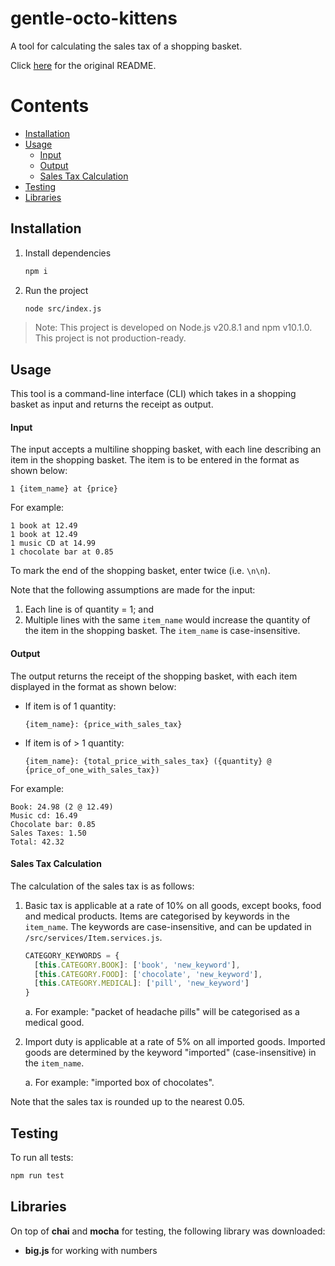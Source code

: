 # gentle-octo-kittens

A tool for calculating the sales tax of a shopping basket.

Click [here](./task.md) for the original README.

# Contents

* [Installation](#installation)
* [Usage](#usage)
  * [Input](#input)
  * [Output](#output)
  * [Sales Tax Calculation](#sales-tax-calculation)
* [Testing](#testing)
* [Libraries](#libraries)

## Installation

1. Install dependencies
    ```bash
    npm i
    ```

2. Run the project
    ```bash
    node src/index.js
    ```

> Note: This project is developed on Node.js v20.8.1 and npm v10.1.0. This project is not production-ready.

## Usage

This tool is a command-line interface (CLI) which takes in a shopping basket as input and returns the receipt as output.

#### Input

The input accepts a multiline shopping basket, with each line describing an item in the shopping basket. The item is to be entered in the format as shown below:
```
1 {item_name} at {price}
```

For example:
```
1 book at 12.49
1 book at 12.49
1 music CD at 14.99
1 chocolate bar at 0.85
```

To mark the end of the shopping basket, enter twice (i.e. `\n\n`).

Note that the following assumptions are made for the input:

1. Each line is of quantity = 1; and
2. Multiple lines with the same `item_name` would increase the quantity of the item in the shopping basket. The `item_name` is case-insensitive.

#### Output

The output returns the receipt of the shopping basket, with each item displayed in the format as shown below:

* If item is of 1 quantity:
    ```
    {item_name}: {price_with_sales_tax}
    ```
* If item is of > 1 quantity:
    ```
    {item_name}: {total_price_with_sales_tax} ({quantity} @ {price_of_one_with_sales_tax})
    ```

For example:
```
Book: 24.98 (2 @ 12.49) 
Music cd: 16.49 
Chocolate bar: 0.85
Sales Taxes: 1.50
Total: 42.32
```

#### Sales Tax Calculation

The calculation of the sales tax is as follows:

1. Basic tax is applicable at a rate of 10% on all goods, except books, food and medical products. Items are categorised by keywords in the `item_name`. The keywords are case-insensitive, and can be updated in `/src/services/Item.services.js`.
    ```javascript
    CATEGORY_KEYWORDS = {
      [this.CATEGORY.BOOK]: ['book', 'new_keyword'],
      [this.CATEGORY.FOOD]: ['chocolate', 'new_keyword'],
      [this.CATEGORY.MEDICAL]: ['pill', 'new_keyword']
    }
    ```

    a. For example: "packet of headache pills" will be categorised as a medical good.

2. Import duty is applicable at a rate of 5% on all imported goods. Imported goods are determined by the keyword "imported" (case-insensitive) in the `item_name`.

    a. For example: "imported box of chocolates".

Note that the sales tax is rounded up to the nearest 0.05.

## Testing

To run all tests:
```bash
npm run test
```

## Libraries

On top of **chai** and **mocha** for testing, the following library was downloaded:
* **big.js** for working with numbers
